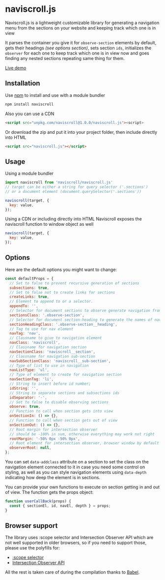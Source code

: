 # **naviscroll.js**

Naviscroll.js is a lightweight customizable library for generating a navigation menu 
from the sections on your website and keeping track which one is in view<br/>

It parses the container you give it for `observe-section` elements by default,
gets their headings _(see options section)_, sets section `ids`,
initializes the `observer` for each one to keep track which one is in view now
and goes finding any nested sections repeating same thing for them.

[Live demo](https://codepen.io/troalexis/pen/QWKmaeo)

## Installation

Use [npm](https://www.npmjs.com/) to install and use with a module bundler
```bash
npm install naviscroll
```

Also you can use a CDN

```html
<script src="unpkg.com/naviscroll@1.0.0/naviscroll.js"><script>
```

Or download the zip and put it into your project folder, 
then include directly into HTML

```html
<script src="naviscroll.js"></script>
```

## Usage

Using a module bundler

```javascript
import naviscroll from 'naviscroll/naviscroll.js'
// target can be either a string for query selector ('.sections')
// or a document element (document.querySelector('.sections'))

naviscroll(target, {
  key: value,
});

```

Using a CDN or including directly into HTML
Naviscroll exposes the naviscroll function to window object as well

```javascript
naviscroll(target, {
  key: value,
});
```

## Options
Here are the default options you might want to change:
```javascript
const defaultProps = {
  // Set to false to prevent recursive generation of sections
  subsections: true,
  // Set to false not to create links for sections
  createLinks: true,
  // Element to append to or a selector.
  appendTo: '',
  // Selector for document sections to observe generate navigation from
  sectionsClass: '.observe-section',
  // Selector for document section-heading to generate the names of nav sections
  sectionHeadingClass: '.observe-section__heading',
  // Tag to use for nav element
  navTag: 'nav',
  // Classname to give to navigation element
  navClass: 'naviscroll',
  // Classname for navigation section
  navSectionClass: 'naviscroll__section',
  // Classname for navigation sub-section
  navSubSectionClass: 'naviscroll__sub-section',
  // Type of list to use in navigation
  navListType: 'ul',
  // Type of element to create for navigation section
  navSectionTag: 'li',
  // String to insert before id number;
  idString: '',
  // String to separate sections and subsections ids
  idSeparator: '-',
  // Set to false to disable observing sections
  observe: true,
  // Function to call when section gets into view
  onSectionIn: () => {},
  // Function to call when section gets out of view
  onSectionOut: () => {},
  // Root margin for intersection observer
  // should be -100% in sum, otherwise everything may work not right
  rootMargin: '-50% 0px -50% 0px',
  // Root element for intersection observer, browser window by default
  observerRoot: null,
};
```

You can set `data-addclass` attribute on a section
to set the class on the navigation element connected to it
in case you need some control on styling, as well as you can style navigation elements using `data-depth`
indicating how deep the element is in sections.

You can provide your own functions to execute on section getting in and out of view.
The function gets the props object:
```javascript
function userCallBack(props) {
  const { sectionEl, id, navEl, depth } = props;
}
```

## Browser support

The library uses :scope selector and Intersection Observer API
which are not well supported in older browsers, so if you need to support those,
please use the polyfills for: 

- [:scope selector](https://github.com/jonathantneal/element-qsa-scope)
- [Intersection Observer API](https://github.com/w3c/IntersectionObserver)

All the rest is taken care of during the compilation thanks to [Babel](https://babeljs.io/).
